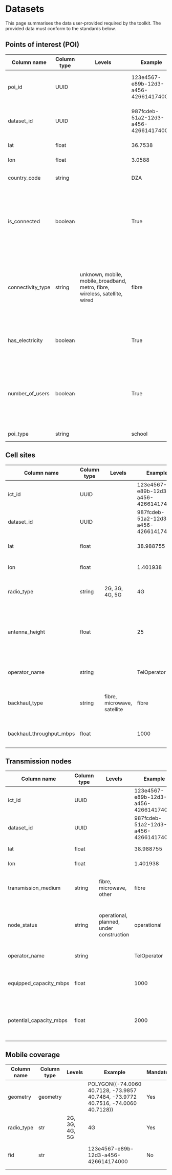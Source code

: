 # Datasets

This page summarises the data user-provided required by the toolkit. The provided data must conform to the standards below.

## Points of interest (POI)

| Column name | Column type | Levels | Example | Mandatory | Definition |
|------------|-------------|---------|----------|-----------|------------|
| poi_id | UUID | | 123e4567-e89b-12d3-a456-426614174000 | No | Unique identifier for the POI, automatically generated |
| dataset_id | UUID | | 987fcdeb-51a2-12d3-a456-426614174000 | No | Unique identifier for the dataset, automatically generated |
| lat | float | | 36.7538 | Yes | Latitude coordinate |
| lon | float | | 3.0588 | Yes | Longitude coordinate |
| country_code | string | | DZA | No | ISO 3166-1 alpha-3 country code |
| is_connected | boolean | | True | No | Whether the POI has connectivity. If this column is missing, the connectivity status will be inferred using [speed test](https://www.ookla.com/ookla-for-good/open-data) measurements. |
| connectivity_type | string | unknown, mobile, mobile_broadband, metro, fibre, wireless, satellite, wired | fibre | No | Type of internet connectivity. If this column is missing, the connectivity status will be inferred using [speed test](https://www.ookla.com/ookla-for-good/open-data) measurements. |
| has_electricity | boolean | | True | No | Whether the POI has electricity. If missing, no electricity will be assumed. |
| number_of_users | boolean | | True | No | Peak number of internet user at the POI. If missing, this will be estimated by the demand model using population data. |
| poi_type | string | | school | No | Type of point of interest |

## Cell sites

| Column name | Column type | Levels | Example | Mandatory | Definition |
|------------|-------------|---------|----------|-----------|------------|
| ict_id | UUID | | 123e4567-e89b-12d3-a456-426614174000 | No | Cell tower identifier |
| dataset_id | UUID | | 987fcdeb-51a2-12d3-a456-426614174000 | No | Unique identifier for the dataset |
| lat | float | | 38.988755 | Yes | Cell tower geographical latitude |
| lon | float | | 1.401938 | Yes | Cell tower geographical longitude |
| radio_type | string | 2G, 3G, 4G, 5G | 4G | Yes | Type of radio transmission technology |
| antenna_height | float | | 25 | No | Antenna height in meters from the ground, if missing a height of 25 meters will be assumed. |
| operator_name | string | | TelOperator | No | Mobile network operator name |
| backhaul_type | string | fibre, microwave, satellite | fibre | No | Type of backhaul connectivity of the cell tower |
| backhaul_throughput_mbps | float | | 1000 | No | Equipped throughput of the backhaul |

## Transmission nodes

| Column name | Column type | Levels | Example | Mandatory | Definition |
|------------|-------------|---------|----------|-----------|------------|
| ict_id | UUID | | 123e4567-e89b-12d3-a456-426614174000 | No | Node identifier |
| dataset_id | UUID | | 987fcdeb-51a2-12d3-a456-426614174000 | No | Unique identifier for the dataset |
| lat | float | | 38.988755 | Yes | Geographical latitude |
| lon | float | | 1.401938 | Yes | Geographical longitude |
| transmission_medium | string | fibre, microwave, other | fibre | No | Transmission medium. If missing, 'fibre' will be assumed. |
| node_status | string | operational, planned, under construction | operational | No | Status of the node. If missing, 'operational' will be assumed. |
| operator_name | string | | TelOperator | No | Name of the mobile operator |
| equipped_capacity_mbps | float | | 1000 | No | Equipped bandwidth ready for use to connect subscribers |
| potential_capacity_mbps | float | | 2000 | No | Total theoretical bandwidth available for subscriber connections |

## Mobile coverage

| Column name | Column type | Levels | Example | Mandatory | Definition |
|------------|-------------|---------|----------|-----------|------------|
| geometry | geometry | | POLYGON((-74.0060 40.7128, -73.9857 40.7484, -73.9772 40.7516, -74.0060 40.7128)) | Yes | Mobile coverage polygons |
| radio_type | str | 2G, 3G, 4G, 5G | 4G | Yes | Radio technology type |
| fid | str | | 123e4567-e89b-12d3-a456-426614174000 | No | Unique identifier for polygons |